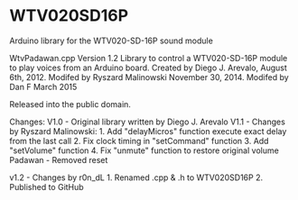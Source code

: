 # WTV020SD16P
Arduino library for the WTV020-SD-16P sound module

 WtvPadawan.cpp Version 1.2 
 Library to control a WTV020-SD-16P module to play voices from an Arduino board.
 Created by Diego J. Arevalo, August 6th, 2012.
 Modifed by Ryszard Malinowski November 30, 2014.
 Modifed by Dan F  March 2015
  
 Released into the public domain.
 
 Changes:
 V1.0 - Original library written by Diego J. Arevalo
 V1.1 - Changes by Ryszard Malinowski:
        1. Add "delayMicros" function execute exact delay from the last call
        2. Fix clock timing in "setCommand" function
        3. Add "setVolume" function
        4. Fix "unmute" function to restore original volume
Padawan - Removed reset

 v1.2 - Changes by r0n_dL
        1. Renamed .cpp & .h to WTV020SD16P
        2. Published to GitHub
